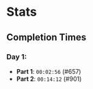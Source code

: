 # Stats

## Completion Times
### Day 1:
- **Part 1**: `00:02:56` (#657)
- **Part 2**: `00:14:12` (#901)